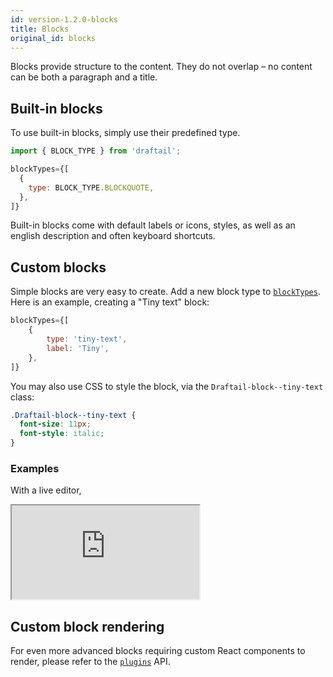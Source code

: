 ```yaml
---
id: version-1.2.0-blocks
title: Blocks
original_id: blocks
---
```


Blocks provide structure to the content. They do not overlap – no content can be both a paragraph and a title.

## Built-in blocks

To use built-in blocks, simply use their predefined type.

```jsx
import { BLOCK_TYPE } from 'draftail';

blockTypes={[
  {
    type: BLOCK_TYPE.BLOCKQUOTE,
  },
]}
```

Built-in blocks come with default labels or icons, styles, as well as an english description and often keyboard shortcuts.

## Custom blocks

Simple blocks are very easy to create. Add a new block type to [`blockTypes`](API.md#blocks-docs-blocks). Here is an example, creating a "Tiny text" block:

```jsx
blockTypes={[
    {
        type: 'tiny-text',
        label: 'Tiny',
    },
]}
```

You may also use CSS to style the block, via the `Draftail-block--tiny-text` class:

```css
.Draftail-block--tiny-text {
  font-size: 11px;
  font-style: italic;
}
```

### Examples

With a live editor,

<iframe src="https://demo.draftail.org/storybook/iframe.html?selectedKind=Docs&selectedStory=Blocks" class="iframe iframe--docs-200"></iframe>

## Custom block rendering

For even more advanced blocks requiring custom React components to render, please refer to the [`plugins`](Plugins.md) API.
